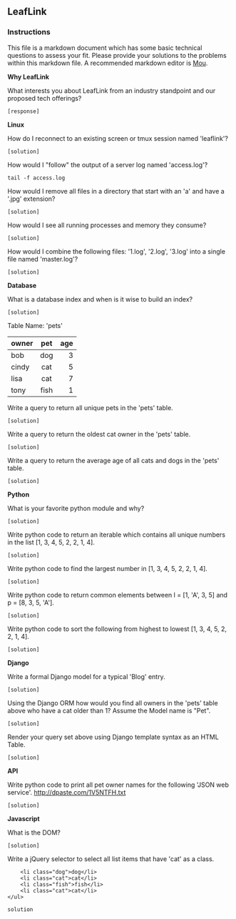## LeafLink

### Instructions
This file is a markdown document which has some basic technical questions to assess your fit. Please provide your solutions to the problems within this markdown file. A recommended markdown editor is [Mou](http://25.io/mou/).

**Why LeafLink**

What interests you about LeafLink from an industry standpoint and our proposed tech offerings?

`[response]`

**Linux**

How do I reconnect to an existing screen or tmux session named 'leaflink'?

`[solution]`

How would I "follow" the output of a server log named 'access.log'?

`tail -f access.log`

How would I remove all files in a directory that start with an 'a' and have a '.jpg' extension?

`[solution]`

How would I see all running processes and memory they consume?

`[solution]`

How would I combine the following files: '1.log', '2.log', '3.log' into a single file named 'master.log'?

`[solution]`

**Database**

What is a database index and when is it wise to build an index?

`[solution]`

Table Name: 'pets'

| owner |      pet      | age |
|-------|:-------------:|----:|
| bob   |      dog      |  3  |
| cindy |      cat      |  5  |
| lisa  |      cat      |  7  |
| tony  |      fish     |  1  |


Write a query to return all unique pets in the 'pets' table.

`[solution]`

Write a query to return the oldest cat owner in the 'pets' table.

`[solution]`

Write a query to return the average age of all cats and dogs in the 'pets' table.

`[solution]`

**Python**

What is your favorite python module and why?

`[solution]`

Write python code to return an iterable which contains all unique numbers in the list [1, 3, 4, 5, 2, 2, 1, 4].

`[solution]`

Write python code to find the largest number in [1, 3, 4, 5, 2, 2, 1, 4].

`[solution]`

Write python code to return common elements between l = [1, 'A', 3, 5] and p = [8, 3, 5, 'A'].

`[solution]`

Write python code to sort the following from highest to lowest [1, 3, 4, 5, 2, 2, 1, 4].

`[solution]`


**Django**

Write a formal Django model for a typical 'Blog' entry.

`[solution]`

Using the Django ORM how would you find all owners in the 'pets' table above who have a cat older than 1? Assume the Model name is "Pet".

`[solution]`

Render your query set above using Django template syntax as an HTML Table.

`[solution]`


**API**

Write python code to print all pet owner names for the following 'JSON web service'.
<http://dpaste.com/1V5NTFH.txt>

`[solution]`

**Javascript**

What is the DOM?

`[solution]`

Write a jQuery selector to select all list items that have 'cat' as a class.


```<ul>
    <li class="dog">dog</li>
    <li class="cat">cat</li>
    <li class="fish">fish</li>
    <li class="cat">cat</li>
</ul>
```


`solution`

